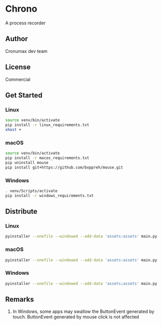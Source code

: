 # Chrono

A process recorder

## Author

Cronumax dev team

## License

Commercial

## Get Started

### Linux

```bash
source venv/bin/activate
pip install -r linux_requirements.txt
xhost +
```

### macOS

```bash
source venv/bin/activate
pip install -r macos_requirements.txt
pip uninstall mouse
pip install git+https://github.com/boppreh/mouse.git
```

### Windows

```bash
. venv/Scripts/activate
pip install -r windows_requirements.txt
```

## Distribute

### Linux

```bash
pyinstaller --onefile --windowed --add-data 'assets:assets' main.py
```

### macOS

```bash
pyinstaller --onefile --windowed --add-data 'assets:assets' main.py
```

### Windows

```bash
pyinstaller --onefile --windowed --add-data 'assets;assets' main.py
```

## Remarks

1.  In Windows, some apps may swallow the ButtonEvent generated by touch. ButtonEvent generated by mouse click is not affected
